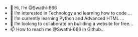 - 👋 Hi, I’m @Swathi-666
- 👀 I’m interested in Technology and learning how to code ...
- 🌱 I’m currently learning Python and Advanced HTML ...
- 💞️ I’m looking to collaborate on builiding a website for free...
- 📫 How to reach me @Swathi-666 in Github...

<!---
Swathi-666/Swathi-666 is a ✨ special ✨ repository because its `README.md` (this file) appears on your GitHub profile.
You can click the Preview link to take a look at your changes.
--->

